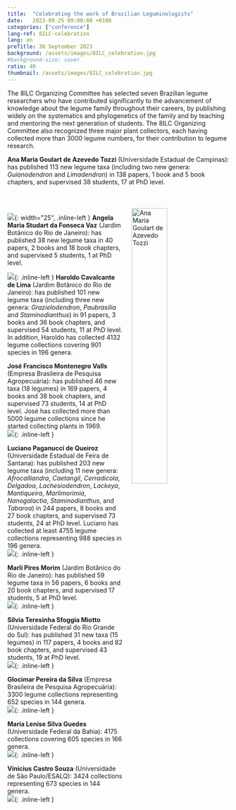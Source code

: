 ```yaml
---
title:  "Celebrating the work of Brazilian Leguminologists"
date:   2023-09-25 09:00:00 +0100
categories: ["conference"]
lang-ref: 8ILC-celebration
lang: en
preTitle: 30 September 2023
background: /assets/images/8ILC_celebration.jpg
#background-size: cover
ratio: 40
thumbnail: /assets/images/8ILC_celebration.jpg
---
```


The 8ILC Organizing Committee has selected seven Brazilian legume researchers who have contributed significantly to the advancement of knowledge about the legume family throughout their careers, by publishing widely on the systematics and phylogenetics of the family and by teaching and mentoring the next generation of students. The 8ILC Organizing Committee also recognized three major plant collectors, each having collected more than 3000 legume numbers, for their contribution to legume research.


**Ana Maria Goulart de Azevedo Tozzi** (Universidade Estadual de Campinas): has published 113 new legume taxa (including two new genera: *Guianodendron* and *Limadendron*) in 138 papers, 1 book and 5 book chapters, and supervised 38 students, 17 at PhD level.  

<br />
	<img src="/assets/images/AM_Tozzi.png" alt="Ana Maria Goulart de Azevedo Tozzi" width="40%" align="right" style="margin: 20px 20px 20px 20px">
<br />



![](/assets/images/A_Vaz.jpg){: width="25", .inline-left }
**Angela Maria Studart da Fonseca Vaz** (Jardim Botânico do Rio de Janeiro): has published 38 new legume taxa in 40 papers, 2 books and 18 book chapters, and supervised 5 students, 1 at PhD level.  



![](/assets/images/H_deLima.png){: .inline-left }
**Haroldo Cavalcante de Lima** (Jardim Botânico do Rio de Janeiro): has published 101 new legume taxa (including three new genera: *Grazielodendron*, *Paubrasilia* and *Staminodianthus*) in 91 papers, 3 books and 36 book chapters, and supervised 54 students, 11 at PhD level. In addition, Haroldo has collected 4132 legume collections covering 901 species in 196 genera.  




**José Francisco Montenegro Valls** (Empresa Brasileira de Pesquisa Agropecuária): has published 46 new taxa (18 legumes) in 169 papers, 4 books and 38 book chapters, and supervised 73 students, 14 at PhD level. José has collected more than 5000 legume collections since he started collecting plants in 1969.  
![](/assets/images/J_Valls.jpg){: .inline-left }

**Luciano Paganucci de Queiroz** (Universidade Estadual de Feira de Santana): has published 203 new legume taxa (including 11 new genera: *Afrocalliandra*, *Caetangil*, *Cerradicola*, *Delgadoa*, *Lachesiodendron*, *Lackeya*, *Mantiqueira*, *Marlimorimia*, *Nanogalactia*, *Staminodianthus*, and *Tabaroa*) in 244 papers, 8 books and 27 book chapters, and supervised 73 students, 24 at PhD level. Luciano has collected at least 4755 legume collections representing 988 species in 196 genera.  
![](/assets/images/L_deQueiroz.png){: .inline-left }

**Marli Pires Morim** (Jardim Botânico do Rio de Janeiro): has published 59 legume taxa in 56 papers, 6 books and 20 book chapters, and supervised 17 students, 5 at PhD level.  
![](/assets/images/M_Morim.png){: .inline-left }

**Silvia Teresinha Sfoggia Miotto** (Universidade Federal do Rio Grande do Sul): has published 31 new taxa (15 legumes) in 117 papers, 4 books and 82 book chapters, and supervised 43 students, 19 at PhD level.  
![](/assets/images/S_Miotto.jpg){: .inline-left }

**Glocimar Pereira da Silva** (Empresa Brasileira de Pesquisa Agropecuária): 3300 legume collections representing 652 species in 144 genera.  
![](/assets/images/G_daSilva.jpg){: .inline-left }

**Maria Lenise Silva Guedes** (Universidade Federal da Bahia): 4175 collections covering 605 species in 166 genera.  
![](/assets/images/M_Guedes.png){: .inline-left }

**Vinicius Castro Souza** (Universidade de São Paulo/ESALQ): 3424 collections representing 673 species in 144 genera.  
![](/assets/images/V_Souza.jpg){: .inline-left }
